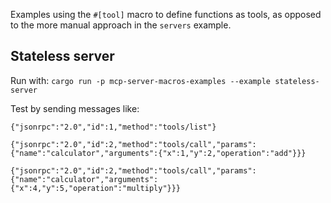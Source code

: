 Examples using the `#[tool]` macro to define functions as tools, as opposed to the more manual approach in the `servers` example.

## Stateless server

Run with: `cargo run -p mcp-server-macros-examples --example stateless-server`

Test by sending messages like:

```
{"jsonrpc":"2.0","id":1,"method":"tools/list"}

{"jsonrpc":"2.0","id":2,"method":"tools/call","params":{"name":"calculator","arguments":{"x":1,"y":2,"operation":"add"}}}

{"jsonrpc":"2.0","id":2,"method":"tools/call","params":{"name":"calculator","arguments":{"x":4,"y":5,"operation":"multiply"}}}
```